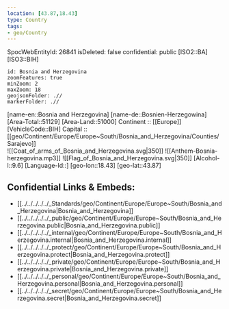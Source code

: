 ```yaml
---
location: [43.87,18.43] 
type: Country
tags:
- geo/Country
---
```

SpocWebEntityId: 26841
isDeleted: false
confidential: public
[ISO2::BA] 
[ISO3::BIH] 
```leaflet
id: Bosnia and Herzegovina
zoomFeatures: true 
minZoom: 2 
maxZoom: 18
geojsonFolder: .//
markerFolder: .//
```

[name-en::Bosnia and Herzegovina] 
[name-de::Bosnien-Herzegowina] 
[Area-Total::51129] 
[Area-Land::51000] 
Continent :: [[Europe]]  
[VehicleCode::BIH] 
Capital :: [[geo/Continent/Europe/Europe~South/Bosnia_and_Herzegovina/Counties/Sarajevo]]  
![[Coat_of_arms_of_Bosnia_and_Herzegovina.svg|350]] 
![[Anthem-Bosnia-herzegovina.mp3]] 
![[Flag_of_Bosnia_and_Herzegovina.svg|350]] 
[Alcohol-l::9.6] 
[Language-Id::] 
[geo-lon::18.43] 
[geo-lat::43.87] 



## Confidential Links & Embeds: 
- [[../../../../../_Standards/geo/Continent/Europe/Europe~South/Bosnia_and_Herzegovina|Bosnia_and_Herzegovina]] 
- [[../../../../../_public/geo/Continent/Europe/Europe~South/Bosnia_and_Herzegovina.public|Bosnia_and_Herzegovina.public]] 
- [[../../../../../_internal/geo/Continent/Europe/Europe~South/Bosnia_and_Herzegovina.internal|Bosnia_and_Herzegovina.internal]] 
- [[../../../../../_protect/geo/Continent/Europe/Europe~South/Bosnia_and_Herzegovina.protect|Bosnia_and_Herzegovina.protect]] 
- [[../../../../../_private/geo/Continent/Europe/Europe~South/Bosnia_and_Herzegovina.private|Bosnia_and_Herzegovina.private]] 
- [[../../../../../_personal/geo/Continent/Europe/Europe~South/Bosnia_and_Herzegovina.personal|Bosnia_and_Herzegovina.personal]] 
- [[../../../../../_secret/geo/Continent/Europe/Europe~South/Bosnia_and_Herzegovina.secret|Bosnia_and_Herzegovina.secret]] 
